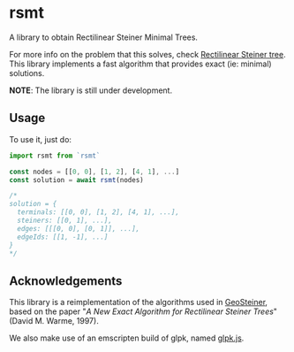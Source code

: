 # rsmt

A library to obtain Rectilinear Steiner Minimal Trees.

For more info on the problem that this solves, check [Rectilinear Steiner tree](https://en.wikipedia.org/wiki/Rectilinear_Steiner_tree). This library implements a fast algorithm that provides exact (ie: minimal) solutions.

**NOTE**: The library is still under development.

## Usage

To use it, just do:

```js
import rsmt from `rsmt`

const nodes = [[0, 0], [1, 2], [4, 1], ...]
const solution = await rsmt(nodes)

/*
solution = {
  terminals: [[0, 0], [1, 2], [4, 1], ...],
  steiners: [[0, 1], ...],
  edges: [[[0, 0], [0, 1]], ...],
  edgeIds: [[1, -1], ...]
}
*/
```

## Acknowledgements

This library is a reimplementation of the algorithms used in [GeoSteiner](http://www.geosteiner.com/), based on the paper "*A New Exact Algorithm for Rectilinear Steiner Trees*" (David M. Warme, 1997).

We also make use of an emscripten build of glpk, named [glpk.js](https://github.com/jvail/glpk.js/).
